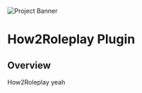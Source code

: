 ![Project Banner](https://i.imgur.com/pNXvpii.jpeg)

# How2Roleplay Plugin

## Overview

How2Roleplay yeah
